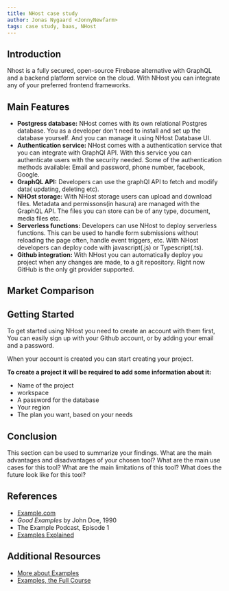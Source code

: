 ```yaml
---
title: NHost case study
author: Jonas Nygaard <JonnyNewfarm>
tags: case study, baas, NHost
---
```


## Introduction

Nhost is a fully secured, open-source Firebase alternative with GraphQL and a backend platform service on the cloud. With NHost you can integrate any of your preferred frontend frameworks.

## Main Features

- **Postgress database:** NHost comes with its own relational Postgres database.
  You as a developer don't need to install and set up the database yourself. And you can manage it using NHost Database UI.
- **Authentication service:** NHost comes with a authentication service that you can integrate with GraphQl API. With this service you can authenticate users with the security needed. Some of the authentication methods available: Email and password, phone number, facebook, Google.
- **GraphQL API:** Developers can use the graphQl API to fetch and modify data( updating, deleting etc).
- **NHOst storage:** With NHost storage users can upload and download files. Metadata and permissons(in hasura) are managed with the GraphQL API.
  The files you can store can be of any type, document, media files etc.
- **Serverless functions:** Developers can use NHost to deploy serverless functions. This can be used to handle form submissions without reloading the page often, handle event triggers, etc.
  With NHost developers can deploy code with javascript(.js) or Typescript(.ts).
- **Github integration:** With NHost you can automatically deploy you project when any changes are made, to a git repository. Right now GitHub is the only git provider supported.

## Market Comparison

## Getting Started

To get started using NHost you need to create an account with them first, You can easily sign up with your Github account, or by adding your email and a password.

When your account is created you can start creating your project.

**To create a project it will be required to add some information about it:**

- Name of the project
- workspace
- A password for the database
- Your region
- The plan you want, based on your needs

## Conclusion

This section can be used to summarize your findings. What are the main advantages and disadvantages of your chosen tool? What are the main use cases for this tool? What are the main limitations of this tool? What does the future look like for this tool?

## References

- [Example.com](https://example.com)
- _Good Examples_ by John Doe, 1990
- The Example Podcast, Episode 1
- [Examples Explained](https://youtu.be/dQw4w9WgXcQ)

## Additional Resources

- [More about Examples](https://example.com)
- [Examples, the Full Course](https://youtu.be/dQw4w9WgXcQ)
